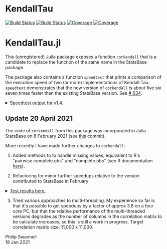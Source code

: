 # KendallTau

[![Build Status](https://travis-ci.com/PGS62/KendallTau.jl.svg?branch=master)](https://travis-ci.com/PGS62/KendallTau.jl)
[![Build Status](https://ci.appveyor.com/api/projects/status/github/PGS62/KendallTau.jl?svg=true)](https://ci.appveyor.com/project/PGS62/KendallTau-jl)
[![Coverage](https://codecov.io/gh/PGS62/KendallTau.jl/branch/master/graph/badge.svg)](https://codecov.io/gh/PGS62/KendallTau.jl)
[![Coverage](https://coveralls.io/repos/github/PGS62/KendallTau.jl/badge.svg?branch=master)](https://coveralls.io/github/PGS62/KendallTau.jl?branch=master)
# KendallTau.jl

This (unregistered) Julia package exposes a function `corkendall` that is a candidate to replace the function of the same name in the StatsBase package. 

The package also contains a function `speedtest` that prints a comparison of the execution speed of two (or more) implementations of Kendall Tau. `speedtest` demonstrates that the new version of `corkendall` is about ~~five~~ ~~six~~ seven times faster than the existing StatsBase version. See [# 634](https://github.com/JuliaStats/StatsBase.jl/issues/634).


<details><summary><ins>Speedtest output for v1.4.</ins></summary>
<p>
  
```julia
julia> using StatsBase;KendallTau.speedtest([StatsBase.corkendall,KendallTau.corkendall,KendallTau.corkendallthreads_v2],2000,10)
###################################################################
Executing speedtest 2021-01-23T14:17:31.783
--------------------------------------------------
size(matrix1) = (2000, 10)
StatsBase.corkendall(matrix1)
  33.376 ms (451 allocations: 5.54 MiB)
KendallTau.corkendall(matrix1)
  4.888 ms (298 allocations: 3.40 MiB)
Speed ratio KendallTau.corkendall vs StatsBase.corkendall: 6.827493096041731
Ratio of memory allocated KendallTau.corkendall vs StatsBase.corkendall: 0.6130525086357451
KendallTau.corkendallthreads_v2(matrix1)
  1.558 ms (614 allocations: 3.44 MiB)
Speed ratio KendallTau.corkendallthreads_v2 vs StatsBase.corkendall: 21.429341894060997
Ratio of memory allocated KendallTau.corkendallthreads_v2 vs StatsBase.corkendall: 0.6202723771851052
Results from all 3 functions identical? true
--------------------------------------------------
size(matrix1) = (2000, 10)
size(matrix2) = (2000, 10)
StatsBase.corkendall(matrix1,matrix2)
  74.549 ms (1001 allocations: 12.31 MiB)
KendallTau.corkendall(matrix1,matrix2)
  10.023 ms (631 allocations: 7.24 MiB)
Speed ratio KendallTau.corkendall vs StatsBase.corkendall: 7.438163488334897
Ratio of memory allocated KendallTau.corkendall vs StatsBase.corkendall: 0.5880152134243097
KendallTau.corkendallthreads_v2(matrix1,matrix2)
  3.516 ms (712 allocations: 7.25 MiB)
Speed ratio KendallTau.corkendallthreads_v2 vs StatsBase.corkendall: 21.20217849259734
Ratio of memory allocated KendallTau.corkendallthreads_v2 vs StatsBase.corkendall: 0.588845802919708
Results from all 3 functions identical? true
--------------------------------------------------
size(vector1) = (2000,)
size(matrix1) = (2000, 10)
StatsBase.corkendall(vector1,matrix1)
  7.363 ms (103 allocations: 1.23 MiB)
KendallTau.corkendall(vector1,matrix1)
  986.699 μs (65 allocations: 725.55 KiB)
Speed ratio KendallTau.corkendall vs StatsBase.corkendall: 7.462052763811456
Ratio of memory allocated KendallTau.corkendall vs StatsBase.corkendall: 0.5755739005404333
KendallTau.corkendallthreads_v2(vector1,matrix1)
  434.400 μs (134 allocations: 734.52 KiB)
Speed ratio KendallTau.corkendallthreads_v2 vs StatsBase.corkendall: 16.949355432780848
Ratio of memory allocated KendallTau.corkendallthreads_v2 vs StatsBase.corkendall: 0.5826887798106004
Results from all 3 functions identical? true
--------------------------------------------------
size(matrix1) = (2000, 10)
size(vector1) = (2000,)
StatsBase.corkendall(matrix1,vector1)
  7.332 ms (101 allocations: 1.23 MiB)
KendallTau.corkendall(matrix1,vector1)
  984.600 μs (63 allocations: 725.45 KiB)
Speed ratio KendallTau.corkendall vs StatsBase.corkendall: 7.4465783059110295
Ratio of memory allocated KendallTau.corkendall vs StatsBase.corkendall: 0.5755423329614479
KendallTau.corkendallthreads_v2(matrix1,vector1)
  425.800 μs (134 allocations: 734.52 KiB)
Speed ratio KendallTau.corkendallthreads_v2 vs StatsBase.corkendall: 17.219119304837953
Ratio of memory allocated KendallTau.corkendallthreads_v2 vs StatsBase.corkendall: 0.5827321185074997
Results from all 3 functions identical? true
--------------------------------------------------
size(vector1) = (2000,)
size(vector2) = (2000,)
StatsBase.corkendall(vector1,vector2)
  731.600 μs (10 allocations: 126.03 KiB)
KendallTau.corkendall(vector1,vector2)
  170.900 μs (8 allocations: 86.72 KiB)
Speed ratio KendallTau.corkendall vs StatsBase.corkendall: 4.280866003510825
Ratio of memory allocated KendallTau.corkendall vs StatsBase.corkendall: 0.6880733944954128
KendallTau.corkendallthreads_v2(vector1,vector2)
  173.401 μs (10 allocations: 118.22 KiB)
Speed ratio KendallTau.corkendallthreads_v2 vs StatsBase.corkendall: 4.219122150391289
Ratio of memory allocated KendallTau.corkendallthreads_v2 vs StatsBase.corkendall: 0.9380114059013142
Results from all 3 functions identical? true
--------------------------------------------------
size(manyrepeats1) = (2000,)
size(manyrepeats2) = (2000,)
StatsBase.corkendall(manyrepeats1,manyrepeats2)
  442.600 μs (12 allocations: 157.53 KiB)
KendallTau.corkendall(manyrepeats1,manyrepeats2)
  135.199 μs (14 allocations: 126.38 KiB)
Speed ratio KendallTau.corkendall vs StatsBase.corkendall: 3.2736928527577867
Ratio of memory allocated KendallTau.corkendall vs StatsBase.corkendall: 0.8022217813925808
KendallTau.corkendallthreads_v2(manyrepeats1,manyrepeats2)
  137.200 μs (16 allocations: 157.88 KiB)
Speed ratio KendallTau.corkendallthreads_v2 vs StatsBase.corkendall: 3.2259475218658893
Ratio of memory allocated KendallTau.corkendallthreads_v2 vs StatsBase.corkendall: 1.0021821067248562
Results from all 3 functions identical? true
###################################################################
```

</p>
</details>



## Update 20 April 2021
The code of `corkendall` from this package was incorporated in Julia StatsBase on 8 February 2021 (see [this](https://github.com/JuliaStats/StatsBase.jl/commit/11ac5b596405367b3217d3d962e22523fef9bb0d) commit).

More recently I have made further changes to `corkendall`:

1) Added methods to to handle missing values, equivalent to R's "pairwise.complete.obs" and "complete.obs" (see R documentation [here](https://www.rdocumentation.org/packages/stats/versions/3.6.2/topics/cor)).

2) Refactoring for minor further speedups relative to the version contributed to StatsBase in February
<details><summary><ins>Test results here.</ins></summary>
<p>
julia> KendallTau.speedtest([StatsBase.corkendall,KendallTau.corkendall],1000,100)
###################################################################
Executing speedtest 2021-04-20T18:22:16.925
--------------------------------------------------
size(matrix1) = (1000, 100)  
StatsBase.corkendall(matrix1)
  365.080 ms (29999 allocations: 174.81 MiB)
KendallTau.corkendall(matrix1)
  330.481 ms (20297 allocations: 99.60 MiB)
Speed ratio KendallTau.corkendall vs StatsBase.corkendall: 1.1046935253122119
Ratio of memory allocated KendallTau.corkendall vs StatsBase.corkendall: 0.569780058341287
Results from both functions identical? true
--------------------------------------------------
size(matrix1) = (1000, 100)
size(matrix2) = (1000, 100)
StatsBase.corkendall(matrix1,matrix2)
  739.426 ms (60302 allocations: 351.51 MiB)
KendallTau.corkendall(matrix1,matrix2)
  671.202 ms (40502 allocations: 198.03 MiB)
Speed ratio KendallTau.corkendall vs StatsBase.corkendall: 1.1016444972386112
Ratio of memory allocated KendallTau.corkendall vs StatsBase.corkendall: 0.5633750573269919
Results from both functions identical? true
--------------------------------------------------
size(vector1) = (1000,)
size(matrix1) = (1000, 100)
StatsBase.corkendall(vector1,matrix1)
  6.345 ms (605 allocations: 3.51 MiB)
KendallTau.corkendall(vector1,matrix1)
  5.811 ms (506 allocations: 2.74 MiB)
Speed ratio KendallTau.corkendall vs StatsBase.corkendall: 1.091852361696636
Ratio of memory allocated KendallTau.corkendall vs StatsBase.corkendall: 0.7812164213841677
Results from both functions identical? true
--------------------------------------------------
size(matrix1) = (1000, 100)
size(vector1) = (1000,)
StatsBase.corkendall(matrix1,vector1)
  6.262 ms (603 allocations: 3.51 MiB)
KendallTau.corkendall(matrix1,vector1)
  5.891 ms (504 allocations: 2.74 MiB)
Speed ratio KendallTau.corkendall vs StatsBase.corkendall: 1.0630124429204366
Ratio of memory allocated KendallTau.corkendall vs StatsBase.corkendall: 0.7812107106345029
Results from both functions identical? true
--------------------------------------------------
size(vector1) = (1000,)
size(vector2) = (1000,)
StatsBase.corkendall(vector1,vector2)
  94.100 μs (8 allocations: 43.78 KiB)
KendallTau.corkendall(vector1,vector2)
  100.300 μs (8 allocations: 43.78 KiB)
Speed ratio KendallTau.corkendall vs StatsBase.corkendall: 0.938185443668993
Ratio of memory allocated KendallTau.corkendall vs StatsBase.corkendall: 1.0
Results from both functions identical? true
###################################################################
</p>
</details>


3) Tried various approaches to multi-threading. My experience so far is that it's possible to get speedups by a factor of approx 3.8 on a four core PC, but that the relative performance of the multi-threaded versions degrades as the number of columns in the correlation matrix to be calculate increases, so this is still a work in progress. Target correlation matrix size: 11,000 x 11,000.

Philip Swannell  
18 Jan 2021
